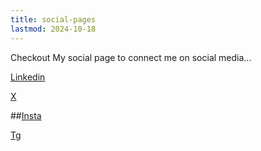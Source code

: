 ```yaml
---
title: social-pages
lastmod: 2024-10-18
---
```


Checkout My social page to connect me on social media...

[Linkedin](https://www.linkedin.com/in/sum0ne/)

[X](https://x.com/sumonefromindia/)

##[Insta](https://instagram.com/echosumit)

[Tg](https://t.me/sumonelove/)

